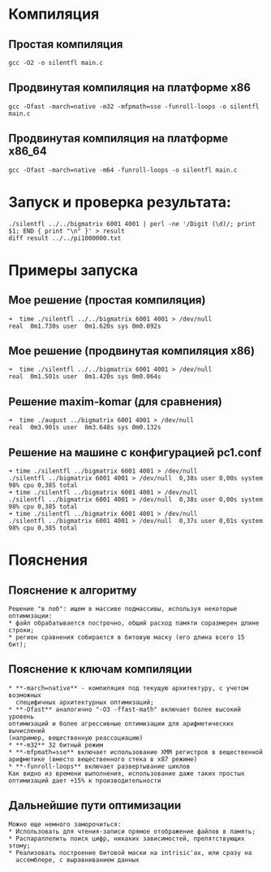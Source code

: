 # Компиляция

## Простая компиляция
    gcc -O2 -o silentfl main.c

## Продвинутая компиляция на платформе x86
    gcc -Ofast -march=native -m32 -mfpmath=sse -funroll-loops -o silentfl main.c

## Продвинутая компиляция на платформе x86_64
    gcc -Ofast -march=native -m64 -funroll-loops -o silentfl main.c

# Запуск и проверка результата:
    ./silentfl ../../bigmatrix 6001 4001 | perl -ne '/Digit (\d)/; print $1; END { print "\n" }' > result
    diff result ../../pi1000000.txt

# Примеры запуска

## Мое решение (простая компиляция)
    ➜  time ./silentfl ../../bigmatrix 6001 4001 > /dev/null
    real  0m1.730s user  0m1.620s sys 0m0.092s
    
## Мое решение (продвинутая компиляция x86)
    ➜  time ./silentfl ../../bigmatrix 6001 4001 > /dev/null
    real  0m1.501s user  0m1.420s sys 0m0.064s

## Решение maxim-komar (для сравнения)
    ➜  time ./august ../bigmatrix 6001 4001 > /dev/null 
    real  0m3.901s user  0m3.648s sys 0m0.132s

## Решение на машине с конфигурацией pc1.conf

    ➜ time ./silentfl ../bigmatrix 6001 4001 > /dev/null
    ./silentfl ../bigmatrix 6001 4001 > /dev/null  0,38s user 0,00s system 98% cpu 0,385 total
    ➜ time ./silentfl ../bigmatrix 6001 4001 > /dev/null
    ./silentfl ../bigmatrix 6001 4001 > /dev/null  0,38s user 0,00s system 98% cpu 0,385 total
    ➜ time ./silentfl ../bigmatrix 6001 4001 > /dev/null
    ./silentfl ../bigmatrix 6001 4001 > /dev/null  0,37s user 0,01s system 98% cpu 0,385 total


# Пояснения

## Пояснение к алгоритму
    Решение "в лоб": ищем в массиве подмассивы, используя некоторые оптимизации:
    * файл обрабатывается построчно, общий расход памяти соразмерен длине строки;
    * регион сравнения собирается в битовую маску (его длина всего 15 бит);

## Пояснение к ключам компиляции
    * **-march=native** - компиляция под текущую архитектуру, с учетом возможных
      специфичных архитектурных оптимизаций;
    * **-Ofast** аналогично "-O3 -ffast-math" включает более высокий уровень
    оптимизаций и более агрессивные оптимизации для арифметических вычислений
    (например, вещественную реассоциацию)
    * **-m32** 32 битный режим
    * **-mfpmath=sse** включает использование XMM регистров в вещественной
    арифметике (вместо вещественного стека в x87 режиме)
    * **-funroll-loops** включает развертывание циклов
    Как видно из времени выполнения, использование даже таких простых
    оптимизаций дает +15% к производительности

## Дальнейшие пути оптимизации
    Можно еще немного заморочиться:
    * Использовать для чтения-записи прямое отображение файлов в память;
    * Распараллелить поиск цифр, никаких зависимостей, препятствующих этому;
    * Реализовать построение битовой маски на intrisic'ах, или сразу на
      ассемблере, с выравниванием данных
